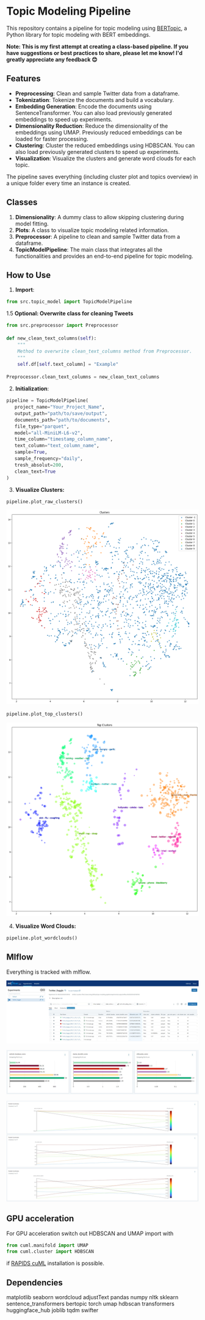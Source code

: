# Topic Modeling Pipeline

This repository contains a pipeline for topic modeling using [BERTopic](https://github.com/MaartenGr/BERTopic), a Python library for topic modeling with BERT embeddings.


**Note: This is my first attempt at creating a class-based pipeline. If you have suggestions or best practices to share, please let me know! I'd greatly appreciate any feedback 😊**

## Features

- **Preprocessing**: Clean and sample Twitter data from a dataframe.
- **Tokenization**: Tokenize the documents and build a vocabulary.
- **Embedding Generation**: Encode the documents using SentenceTransformer. You can also load previously generated embeddings to speed up experiments.
- **Dimensionality Reduction**: Reduce the dimensionality of the embeddings using UMAP. Previously reduced embeddings can be loaded for faster processing.
- **Clustering**: Cluster the reduced embeddings using HDBSCAN. You can also load previously generated clusters to speed up experiments.
- **Visualization**: Visualize the clusters and generate word clouds for each topic.


The pipeline saves everything (including cluster plot and topics overview) in a unique folder every time an instance is created.



## Classes

1. **Dimensionality**: A dummy class to allow skipping clustering during model fitting.
2. **Plots**: A class to visualize topic modeling related information.
3. **Preprocessor**: A pipeline to clean and sample Twitter data from a dataframe.
4. **TopicModelPipeline**: The main class that integrates all the functionalities and provides an end-to-end pipeline for topic modeling.

## How to Use

1. **Import**:
 ```python
 from src.topic_model import TopicModelPipeline
```

1.5 **Optional: Overwrite class for cleaning Tweets**
```python
from src.preprocessor import Preprocessor

def new_clean_text_columns(self):
    """
    Method to overwrite clean_text_columns method from Preprocessor.
    """
    self.df[self.text_column] = "Example"
    
Preprocessor.clean_text_columns = new_clean_text_columns
```


2. **Initialization**:
```python
pipeline = TopicModelPipeline(
   project_name="Your_Project_Name",
   output_path="path/to/save/output",
   documents_path="path/to/documents",
   file_type="parquet",
   model="all-MiniLM-L6-v2",
   time_column="timestamp_column_name",
   text_column="text_column_name",
   sample=True,
   sample_frequency="daily",
   tresh_absolut=200,
   clean_text=True
)
```

3. **Visualize Clusters:**
 ```python
 pipeline.plot_raw_clusters()
```
![raw](https://github.com/juste97/topic-modeling-pipeline/blob/main/data/plots/raw_clusters.png?raw=true)


 ```python
 pipeline.plot_top_clusters()
```
![top](https://github.com/juste97/topic-modeling-pipeline/blob/main/data/plots/top_clusters.png?raw=true)


4. **Visualize Word Clouds:**
 ```python
 pipeline.plot_wordclouds()
```

## Mlflow

Everything is tracked with mlflow.

![mlflow1](https://github.com/juste97/topic-modeling-pipeline/blob/hydra-config/data/plots/mlflow_1.jpg?raw=true)

![mlflow2](https://github.com/juste97/topic-modeling-pipeline/blob/hydra-config/data/plots/mlflow_2.jpg?raw=true)

![mlflow3](https://github.com/juste97/topic-modeling-pipeline/blob/hydra-config/data/plots/mlflow_3.jpg?raw=true)


## GPU acceleration

For GPU acceleration switch out HDBSCAN and UMAP import with
 ```python
from cuml.manifold import UMAP
from cuml.cluster import HDBSCAN
```
if [RAPIDS cuML](https://github.com/rapidsai/cuml) installation is possible.

## Dependencies
matplotlib
seaborn
wordcloud
adjustText
pandas
numpy
nltk
sklearn
sentence_transformers
bertopic
torch
umap
hdbscan
transformers
huggingface_hub
joblib
tqdm
swifter
